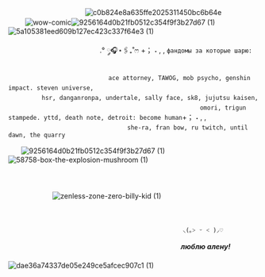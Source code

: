ㅤㅤㅤㅤㅤㅤㅤㅤㅤㅤㅤㅤ![c0b824e8a635ffe2025311450bc6b64e](https://github.com/xgalswees/xgalswees/assets/166125649/ce80d11c-1935-4ed7-b610-6fccdcc52913)
ㅤㅤㅤㅤㅤㅤ ㅤ
![wow-comic](https://github.com/xgalswees/xgalswees/assets/166125649/129e8d87-126f-4ae7-836e-9805745c673f)![9256164d0b21fb0512c354f9f3b27d67 (1)](https://github.com/xgalswees/xgalswees/assets/166125649/5a93a273-bc43-4d33-ae87-c3b9bff408e1)![5a105381eed609b127ec423c337f64e3 (1)](https://github.com/xgalswees/xgalswees/assets/166125649/dfaf961b-4f8e-4e35-bd0f-cd028fe8c2d3)

ㅤㅤㅤㅤㅤㅤㅤㅤㅤㅤㅤㅤㅤㅤ  .° ༘🎧⋆🖇₊˚ෆ +； ˖ , ,‎ `фандомы за которые шарю:`
  ㅤㅤㅤㅤㅤㅤㅤㅤ
      ㅤ      ㅤ          ㅤ          ㅤ          ㅤ                ㅤ    
      ㅤ                ㅤ          ㅤ                ㅤ          ㅤ          ㅤ          ㅤ          ㅤ                ㅤ          ㅤ          ㅤ          ㅤ          `ace attorney, TAWOG, mob psycho, genshin impact. steven universe,`  ㅤㅤㅤㅤㅤ     ㅤ                ㅤ          ㅤ          ㅤ          ㅤ          ㅤ                ㅤ          ㅤ          ㅤ          ㅤ          ㅤ                ㅤ          ㅤ          ㅤ          ㅤ       ㅤ                ㅤ          ㅤ          ㅤ        `hsr, danganronpa, undertale, sally face, sk8, jujutsu kaisen,`
  ㅤㅤㅤㅤㅤㅤㅤㅤㅤㅤㅤㅤㅤㅤㅤㅤㅤㅤㅤㅤㅤㅤㅤㅤㅤㅤㅤㅤㅤㅤ`omori, trigun stampede. yttd, death note, detroit: become human`+； ˖ , ,‎ㅤㅤㅤㅤㅤ  
ㅤㅤㅤㅤㅤㅤㅤㅤㅤㅤㅤㅤ       ㅤㅤㅤ       ㅤㅤㅤ`she-ra, fran bow, ru twitch, until dawn, the quarry`






ㅤㅤ![9256164d0b21fb0512c354f9f3b27d67 (1)](https://github.com/xgalswees/xgalswees/assets/166125649/b27e4b35-0b78-4217-80fb-61f9de08b5d9)![58758-box-the-explosion-mushroom (1)](https://github.com/xgalswees/xgalswees/assets/166125649/1c416aed-3a9a-499e-9ad7-4f618287654b)


ㅤㅤㅤㅤㅤㅤㅤㅤㅤㅤㅤㅤㅤㅤㅤㅤㅤㅤㅤㅤㅤㅤㅤㅤㅤㅤㅤㅤㅤㅤㅤㅤㅤㅤㅤㅤㅤㅤㅤㅤㅤㅤㅤㅤㅤㅤㅤㅤㅤㅤㅤㅤㅤㅤㅤㅤㅤㅤㅤㅤㅤㅤㅤㅤㅤㅤㅤㅤㅤㅤ        ㅤ         ㅤ ㅤㅤㅤ        ㅤ         ㅤ         ㅤ       ㅤㅤㅤㅤ
![zenless-zone-zero-billy-kid (1)](https://github.com/xgalswees/xgalswees/assets/166125649/8c6d7108-2920-4153-b83d-b4d605836e19)



  ㅤㅤㅤㅤㅤㅤㅤㅤㅤㅤㅤ
ㅤㅤㅤㅤㅤㅤㅤㅤㅤㅤㅤㅤ

 ㅤㅤㅤㅤㅤㅤㅤㅤㅤㅤㅤㅤㅤㅤㅤㅤㅤㅤㅤㅤㅤㅤㅤㅤㅤㅤㅤ `⸜(｡˃ ᵕ ˂ )⸝♡`
 
 ㅤㅤㅤㅤㅤㅤㅤㅤㅤㅤㅤㅤㅤㅤㅤㅤㅤㅤㅤㅤㅤㅤㅤㅤㅤㅤㅤ***люблю алену!***
   ㅤㅤㅤ       ㅤㅤㅤ       ㅤㅤㅤ        ㅤ    ㅤㅤㅤ       ㅤㅤㅤ       ㅤㅤㅤ ㅤㅤㅤ       ㅤㅤ ㅤㅤㅤ   ㅤㅤㅤ ㅤㅤㅤ                         ㅤ![dae36a74337de05e249ce5afcec907c1 (1)](https://github.com/xgalswees/xgalswees/assets/166125649/f463ec63-9b40-49a1-932e-fc83aac2b3a7)

ㅤㅤㅤㅤㅤㅤㅤㅤㅤㅤㅤㅤㅤㅤㅤㅤㅤㅤ

